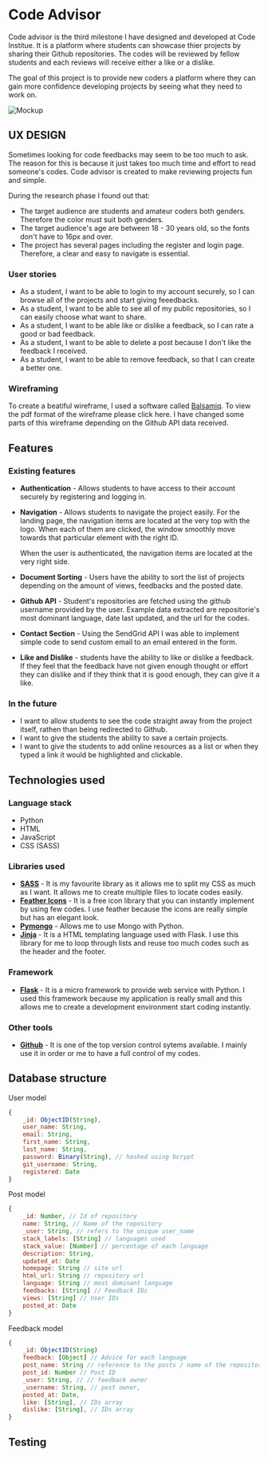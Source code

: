 # Code Advisor 

Code advisor is the third milestone I have designed and developed at Code Institue. It is a platform where students can showcase thier projects by sharing their Github repositories. The codes will be reviewed by fellow students and each reviews will receive either a like or a dislike.

The goal of this project is to provide new coders a platform where they can gain more confidence developing projects by seeing what they need to work on.

![Mockup](https://github.com/chipchap31/codeadvisor/blob/student-dash/static/images/mockup.jpg?raw=true "Mockup")


## UX DESIGN


Sometimes looking for code feedbacks may seem to be too much to ask. The reason for this is because it just takes too much time and effort to read someone's codes. Code advisor is created to make reviewing projects fun and simple. 

During the research phase I found out that:

- The target audience are students and amateur coders both genders. Therefore the color must suit both genders.
- The target audience's age are between 18 - 30 years old, so the fonts don't have to 16px and over.
- The project has several pages including the register and login page. Therefore, a clear and easy to navigate is essential. 



### User stories 

- As a student, I want to be able to login to my account securely, so I can browse all of the projects and start giving feeedbacks.
- As a student, I want to be able to see all of my public repositories, so I can easily choose what want to share.
- As a student, I want to be able like or dislike a feedback, so I can rate a good or bad feedback.
- As a student, I want to be able to delete a post because I don't like the feedback I received.
- As a student, I want to be able to remove feedback, so that I can create a better one.

### Wireframing

To create a beatiful wireframe, I used a software called [Balsamiq](https://balsamiq.com/). To view the pdf format of the wireframe please click here. I have changed some parts of this wireframe depending on the Github API data received. 

## Features 

### Existing features
- __Authentication__ - Allows students to have access to their account securely by registering and logging in. 
- __Navigation__ - Allows students to navigate the project easily. For the landing page, the navigation items are located at the very top with the logo. When each of them are clicked, the window smoothly move towards that particular element with the right ID.

    When the user is authenticated, the navigation items are located at the very right side.
- __Document Sorting__ - Users have the ability to sort the list of projects depending on the amount of views, feedbacks and the posted date.
- __Github API__ - Student's repositories are fetched using the github username provided by the user. Example data extracted are repositorie's most dominant language, date last updated, and the url for the codes.
- __Contact Section__ - Using the SendGrid API I was able to implement simple code to send custom email to an email entered in the form. 
- __Like and Dislike__ - students have the ability to like or dislike a feedback. If they feel that the feedback have not given enough thought or effort they can dislike and if they think that it is good enough, they can give it a like.

### In the future
- I want to allow students to see the code straight away from the project itself, rathen than being redirected to Github.
- I want to give the students the ability to save a certain projects.
- I want to give the students to add online resources as a list or when they typed a link it would be highlighted and clickable.    

## Technologies used

### Language stack

- Python
- HTML
- JavaScript
- CSS (SASS)

### Libraries used
- __[SASS](https://sass-lang.com/)__ - It is my favourite library as it allows me to split my CSS as much as I want. It allows me to create multiple files to locate codes easily. 
- __[Feather Icons](https://feathericons.com/)__ - It is a free icon library that you can instantly implement by using few codes. I use feather because the icons are really simple but has an elegant look.
- __[Pymongo](https://api.mongodb.com/python/current/)__ - Allows me to use Mongo with Python.
- __[Jinja](https://jinja.palletsprojects.com/en/2.11.x/)__ - It is a HTML templating language used with Flask. I use this library for me to loop through lists and reuse too much codes such as the header and the footer.

### Framework
- __[Flask](https://flask.palletsprojects.com/en/1.1.x/)__ - It is a micro framework to provide web service with Python. I used this framework because my application is really small and this allows me to create a development environment start coding instantly.
### Other tools
- __[Github](https://github.com/)__ - It is one of the top version control sytems available. I mainly use it in order or me to have a full control of my codes.

## Database structure
User model
```javascript
{
    _id: ObjectID(String),
    user_name: String,
    email: String,
    first_name: String,
    last_name: String,   
    password: Binary(String), // hashed using bcrypt
    git_username: String,
    registered: Date
}
```
Post model
```javascript
{
    _id: Number, // Id of repository
    name: String, // Name of the repository
    _user: String, // refers to the unique user_name
    stack_labels: [String] // languages used
    stack_value: [Number] // percentage of each language
    description: String,
    updated_at: Date
    homepage: String // site url    
    html_url: String // repository url
    language: String // most dominant language
    feedbacks: [String] // Feedback IDs
    views: [String] // User IDs
    posted_at: Date
}
```
Feedback model
```javascript
{
    _id: ObjectID(String)
    feedback: [Object] // Advice for each language
    post_name: String // reference to the posts / name of the repository
    post_id: Number // Post ID
    _user: String, // // feedback owner
    _username: String, // post owner,
    posted_at: Date,
    like: [String], // IDs array
    dislike: [String], // IDs array
}

```
## Testing


